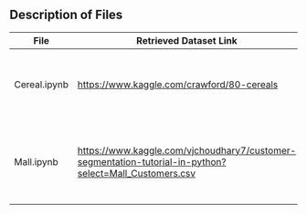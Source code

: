 ## Description of Files

File | Retrieved Dataset Link | Description|
-----| ---------------------- | -----------|
Cereal.ipynb | https://www.kaggle.com/crawford/80-cereals | Utilized Linear Regression to  Predict Rating based on features.|
Mall.ipynb | https://www.kaggle.com/vjchoudhary7/customer-segmentation-tutorial-in-python?select=Mall_Customers.csv | Data cleaning and simple summary statistics with visualizations|
